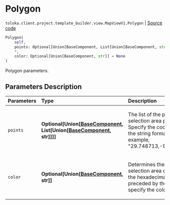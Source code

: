# Polygon
`toloka.client.project.template_builder.view.MapViewV1.Polygon` | [Source code](https://github.com/Toloka/toloka-kit/blob/v1.1.2/src/client/project/template_builder/view.py#L461)

```python
Polygon(
    self,
    points: Optional[Union[BaseComponent, List[Union[BaseComponent, str]]]] = None,
    *,
    color: Optional[Union[BaseComponent, str]] = None
)
```

Polygon parameters.

## Parameters Description

| Parameters | Type | Description |
| :----------| :----| :-----------|
`points`|**Optional\[Union\[[BaseComponent](toloka.client.project.template_builder.base.BaseComponent.md), List\[Union\[[BaseComponent](toloka.client.project.template_builder.base.BaseComponent.md), str\]\]\]\]**|<p>The list of the polygonal selection area points. Specify the coordinates in the string format, for example, &quot;29.748713,-95.404287&quot;.</p>
`color`|**Optional\[Union\[[BaseComponent](toloka.client.project.template_builder.base.BaseComponent.md), str\]\]**|<p>Determines the polygonal selection area color. Use the hexadecimal values preceded by the # sign to specify the color.</p>
